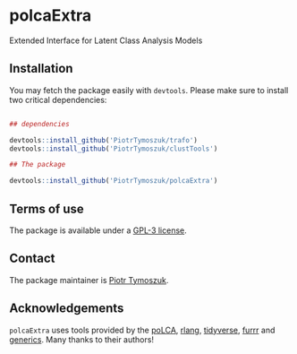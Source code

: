 # polcaExtra
Extended Interface for Latent Class Analysis Models

## Installation

You may fetch the package easily with `devtools`. Please make sure to install two critical dependencies: 

```r

## dependencies

devtools::install_github('PiotrTymoszuk/trafo')
devtools::install_github('PiotrTymoszuk/clustTools')

## The package

devtools::install_github('PiotrTymoszuk/polcaExtra')

```

## Terms of use

The package is available under a [GPL-3 license](https://github.com/PiotrTymoszuk/polcaExtra/blob/main/LICENSE).

## Contact

The package maintainer is [Piotr Tymoszuk](mailto:piotr.s.tymoszuk@gmail.com).

## Acknowledgements

`polcaExtra` uses tools provided by the [poLCA](https://cran.r-project.org/web/packages/poLCA/index.html), [rlang](https://rlang.r-lib.org/), [tidyverse](https://www.tidyverse.org/), [furrr](https://furrr.futureverse.org/) and [generics](https://cran.r-project.org/web/packages/generics/index.html). Many thanks to their authors!

